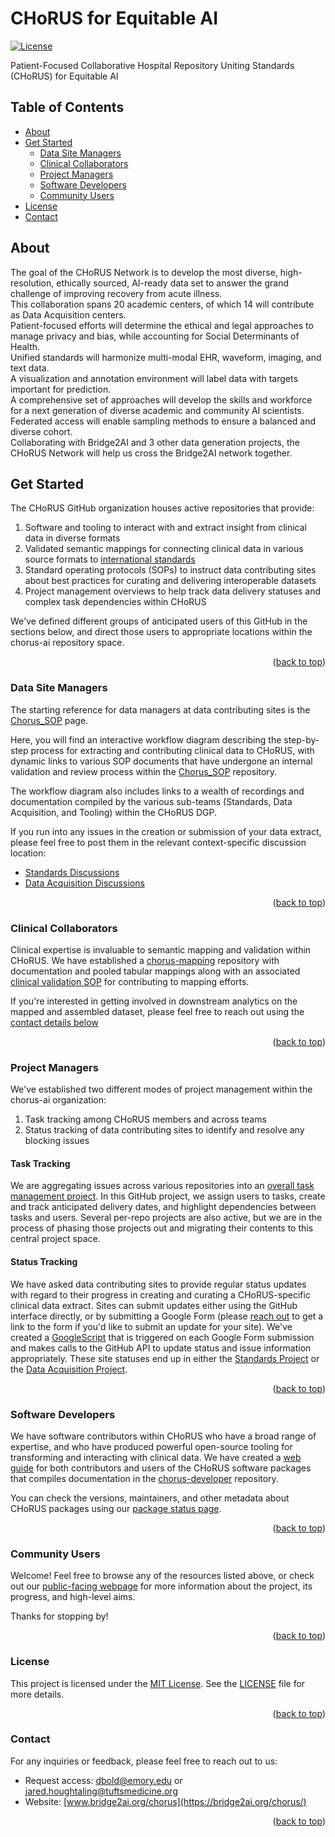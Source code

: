 <a name="readme-top"></a>

# CHoRUS for Equitable AI
[![License](https://img.shields.io/badge/license-MIT-blue.svg)](https://opensource.org/licenses/MIT)

Patient-Focused Collaborative Hospital Repository Uniting Standards (CHoRUS) for Equitable AI

## Table of Contents

- [About](#about)
- [Get Started](#get-started)
  - [Data Site Managers](#data-site-managers)
  - [Clinical Collaborators](#clinical-collaborators)
  - [Project Managers](#project-managers)
  - [Software Developers](#software-developers)
  - [Community Users](#community-users)
- [License](#license)
- [Contact](#contact)


## About
The goal of the CHoRUS Network is to develop the most diverse, high-resolution, ethically sourced, AI-ready data set to answer the grand challenge of improving recovery from acute illness.
<br/>
This collaboration spans 20 academic centers, of which 14 will contribute as Data Acquisition centers.
<br/>
Patient-focused efforts will determine the ethical and legal approaches to manage privacy and bias, while accounting for Social Determinants of Health.
<br/>
Unified standards will harmonize multi-modal EHR, waveform, imaging, and text data.
<br/>
A visualization and annotation environment will label data with targets important for prediction.
<br/>
A comprehensive set of approaches will develop the skills and workforce for a next generation of diverse academic and community AI scientists.
<br/>
Federated access will enable sampling methods to ensure a balanced and diverse cohort.
<br/>
Collaborating with Bridge2AI and 3 other data generation projects, the CHoRUS Network will help us cross the Bridge2AI network together.

## Get Started

The CHoRUS GitHub organization houses active repositories that provide:
  1. Software and tooling to interact with and extract insight from clinical data in diverse formats
  2. Validated semantic mappings for connecting clinical data in various source formats to [international standards](https://ohdsi.github.io/CommonDataModel/)
  3. Standard operating protocols (SOPs) to instruct data contributing sites about best practices for curating and delivering interoperable datasets
  4. Project management overviews to help track data delivery statuses and complex task dependencies within CHoRUS

We've defined different groups of anticipated users of this GitHub in the sections below, and direct those users to appropriate locations within the chorus-ai repository space.

<p align="right">(<a href="#readme-top">back to top</a>)</p>

### Data Site Managers

The starting reference for data managers at data contributing sites is the [Chorus_SOP](https://chorus-ai.github.io/Chorus_SOP/) page. 

Here, you will find an interactive workflow diagram describing the step-by-step process for extracting and contributing clinical data to CHoRUS, with dynamic links to various SOP documents that have undergone an internal validation and review process within the [Chorus_SOP](https://github.com/chorus-ai/Chorus_SOP) repository.

The workflow diagram also includes links to a wealth of recordings and documentation compiled by the various sub-teams (Standards, Data Acquisition, and Tooling) within the CHoRUS DGP.

If you run into any issues in the creation or submission of your data extract, please feel free to post them in the relevant context-specific discussion location:
- [Standards Discussions](https://github.com/chorus-ai/StandardsModule/discussions)
- [Data Acquisition Discussions](https://github.com/chorus-ai/data_acq_SOP/discussions)

<p align="right">(<a href="#readme-top">back to top</a>)</p>

### Clinical Collaborators

Clinical expertise is invaluable to semantic mapping and validation within CHoRUS. We have established a [chorus-mapping](https://github.com/chorus-ai/chorus-mapping) repository with documentation and pooled tabular mappings along with an associated [clinical validation SOP](https://github.com/chorus-ai/Chorus_SOP/blob/review-mappings-clinical-validation/sop-website/docs/OMOP-Mapping/Mappings-Clinical-Validation.mdx) for contributing to mapping efforts.

If you're interested in getting involved in downstream analytics on the mapped and assembled dataset, please feel free to reach out using the [contact details below](#contact)
<p align="right">(<a href="#readme-top">back to top</a>)</p>

### Project Managers

We've established two different modes of project management within the chorus-ai organization:
1. Task tracking among CHoRUS members and across teams
2. Status tracking of data contributing sites to identify and resolve any blocking issues

#### Task Tracking

We are aggregating issues across various repositories into an [overall task management project](https://github.com/orgs/chorus-ai/projects/16). In this GitHub project, we assign users to tasks, create and track anticipated delivery dates, and highlight dependencies between tasks and users. Several per-repo projects are also active, but we are in the process of phasing those projects out and migrating their contents to this central project space.

#### Status Tracking

We have asked data contributing sites to provide regular status updates with regard to their progress in creating and curating a CHoRUS-specific clinical data extract. Sites can submit updates either using the GitHub interface directly, or by submitting a Google Form (please [reach out](#contact) to get a link to the form if you'd like to submit an update for your site). We've created a [GoogleScript](https://github.com/chorus-ai/StandardsModule/blob/main/googleformintegration.gs) that is triggered on each Google Form submission and makes calls to the GitHub API to update status and issue information appropriately. These site statuses end up in either the [Standards Project](https://github.com/orgs/chorus-ai/projects/11) or the [Data Acquisition Project](https://github.com/orgs/chorus-ai/projects/7).

<p align="right">(<a href="#readme-top">back to top</a>)</p>

### Software Developers

We have software contributors within CHoRUS who have a broad range of expertise, and who have produced powerful open-source tooling for transforming and interacting with clinical data. We have created a [web guide](https://chorus-ai.github.io/chorus-developer/) for both contributors and users of the CHoRUS software packages that compiles documentation in the [chorus-developer](https://github.com/chorus-ai/chorus-developer) repository.

You can check the versions, maintainers, and other metadata about CHoRUS packages using our [package status page](https://chorus-ai.github.io/chorus-developer/packageStatuses.html).

<p align="right">(<a href="#readme-top">back to top</a>)</p>

### Community Users

Welcome! Feel free to browse any of the resources listed above, or check out our [public-facing webpage](https://bridge2ai.org/chorus/) for more information about the project, its progress, and high-level aims.

Thanks for stopping by!

<p align="right">(<a href="#readme-top">back to top</a>)</p>

### License

This project is licensed under the [MIT License](https://opensource.org/licenses/MIT). See the [LICENSE](LICENSE) file for more details.
<p align="right">(<a href="#readme-top">back to top</a>)</p>

### Contact

For any inquiries or feedback, please feel free to reach out to us:

- Request access: [dbold@emory.edu](mailto:delgersuren.bold@emory.edu) or [jared.houghtaling@tuftsmedicine.org](mailto:jared.houghtaling@tuftsmedicine.org)
- Website: [www.bridge2ai.org/chorus](https://bridge2ai.org/chorus/)
<p align="right">(<a href="#readme-top">back to top</a>)</p>

